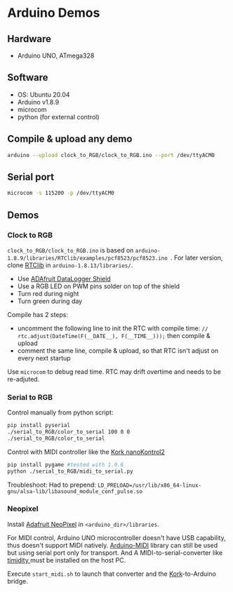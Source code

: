 # Arduino Demos

## Hardware

- Arduino UNO, ATmega328

## Software

- OS: Ubuntu 20.04
- Arduino v1.8.9
- microcom
- python (for external control)

## Compile & upload any demo

```sh
arduino --upload clock_to_RGB/clock_to_RGB.ino --port /dev/ttyACM0
```

## Serial port

```sh
microcom -s 115200 -p /dev/ttyACM0
```

## Demos

### Clock to RGB


`clock_to_RGB/clock_to_RGB.ino` is based on `arduino-1.8.9/libraries/RTClib/examples/pcf8523/pcf8523.ino `.
For later version, clone [RTClib](https://github.com/adafruit/RTClib) in `arduino-1.8.13/libraries/`.

- Use [ADAfruit DataLogger Shield](https://cdn-learn.adafruit.com/downloads/pdf/adafruit-data-logger-shield.pdf)
- Use a RGB LED on PWM pins solder on top of the shield
- Turn red during night
- Turn green during day

Compile has 2 steps:

- uncomment the following line to init the RTC with compile time: `// rtc.adjust(DateTime(F(__DATE__), F(__TIME__)));` then compile & upload
- comment the same line, compile & upload, so that RTC isn't adjust on every next startup

Use `microcom` to debug read time. RTC may drift overtime and needs to
be re-adjuted.

###  Serial to RGB

Control manually from python script:

```sh
pip install pyserial
./serial_to_RGB/color_to_serial 100 0 0
./serial_to_RGB/color_to_serial
```
Control with MIDI controller like the [Kork nanoKontrol2](https://www.korg.com/us/products/computergear/nanokontrol2/)

```sh
pip install pygame #tested with 1.9.6
python ./serial_to_RGB/midi_to_serial.py
```

Troubleshoot:
Had to prepend: `LD_PRELOAD=/usr/lib/x86_64-linux-gnu/alsa-lib/libasound_module_conf_pulse.so`

###  Neopixel

Install [Adafruit NeoPixel](https://learn.adafruit.com/adafruit-neopixel-uberguide/arduino-library-installation)
in `<arduino_dir>/libraries`.

For MIDI control, Arduino UNO microcontroller doesn't have USB capability, thus doesn't support MIDI natively.
[Arduino-MIDI](https://www.arduino.cc/reference/en/libraries/midi-library/) library can still be used but
using serial port only for transport. And A MIDI-to-serial-converter like
[timidity ](https://github.com/lathoub/Arduino-USBMIDI.git) must be installed on the host PC.

Execute `start_midi.sh` to launch that converter and the [Kork](https://www.korg.com/us/products/computergear/nanokontrol2/)-to-Arduino bridge.
